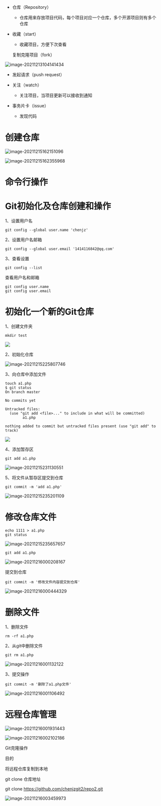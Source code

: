 - 仓库（Repository）
  - 仓库用来存放项目代码，每个项目对应一个仓库，多个开源项目则有多个仓库

- 收藏（start）

  - 收藏项目，方便下次查看

  复制克隆项目（fork）

![image-20211213104141434](https://typora01c.oss-cn-guangzhou.aliyuncs.com/image-20211213104141434.png)



- 发起请求（push request）

- 关注（watch）
  - 关注项目，当项目更新可以接收到通知

- 事务片卡（issue）
  - 发现代码



# 创建仓库

![image-20211215162151096](https://typora01c.oss-cn-guangzhou.aliyuncs.com/image-20211215162151096.png)

![image-20211215162355968](https://typora01c.oss-cn-guangzhou.aliyuncs.com/image-20211215162355968.png)



# 命令行操作

# Git初始化及仓库创建和操作

1、设置用户名

```
git config --global user.name 'chenjz'
```

2、设置用户名邮箱

```
git config --global user.email '1414116842@qq.com'
```

3、查看设置

```
git config --list
```

查看用户名和邮箱

```
git config user.name
git config user.email
```



# 初始化一个新的Git仓库

1、创建文件夹

```
mkdir test
```

![](https://typora01c.oss-cn-guangzhou.aliyuncs.com/image-20211215225444030.png)



2、初始化仓库

![image-20211215225807746](https://typora01c.oss-cn-guangzhou.aliyuncs.com/image-20211215225807746.png)



3、向仓库中添加文件

```
touch a1.php
$ git status
On branch master

No commits yet

Untracked files:
  (use "git add <file>..." to include in what will be committed)
        a1.php

nothing added to commit but untracked files present (use "git add" to track)
```

![](https://typora01c.oss-cn-guangzhou.aliyuncs.com/image-20211215230642342.png)

4、添加暂存区

```
git add a1.php
```

![image-20211215231130551](https://typora01c.oss-cn-guangzhou.aliyuncs.com/image-20211215231130551.png)



5、将文件从暂存区提交到仓库

```
git commit -m 'add a1.php'
```

![image-20211215235201109](https://typora01c.oss-cn-guangzhou.aliyuncs.com/image-20211215235201109.png)



# 修改仓库文件



```
echo 1111 > a1.php
git status
```

![image-20211215235657657](https://typora01c.oss-cn-guangzhou.aliyuncs.com/image-20211215235657657.png)



```
git add a1.php
```

![image-20211216000208167](https://typora01c.oss-cn-guangzhou.aliyuncs.com/image-20211216000208167.png)

提交到仓库

```
git commit -m '修改文件内容提交到仓库'
```

![image-20211216000444329](https://typora01c.oss-cn-guangzhou.aliyuncs.com/image-20211216000444329.png)



# 删除文件

1、删除文件

```
rm -rf a1.php
```

2、从git中删除文件

```
git rm a1.php
```

![image-20211216001132122](https://typora01c.oss-cn-guangzhou.aliyuncs.com/image-20211216001132122.png)



3、提交操作

```
git commit -m '删除了a1.php文件'
```

![image-20211216001106492](https://typora01c.oss-cn-guangzhou.aliyuncs.com/image-20211216001106492.png)



# 远程仓库管理

![image-20211216001931443](https://typora01c.oss-cn-guangzhou.aliyuncs.com/image-20211216001931443.png)



![image-20211216002102186](https://typora01c.oss-cn-guangzhou.aliyuncs.com/image-20211216002102186.png)



Git克隆操作

目的

将远程仓库复制到本地

git clone 仓库地址

git clone https://github.com/chenjzgit2/repo2.git

![image-20211216003459973](https://typora01c.oss-cn-guangzhou.aliyuncs.com/image-20211216003459973.png)

